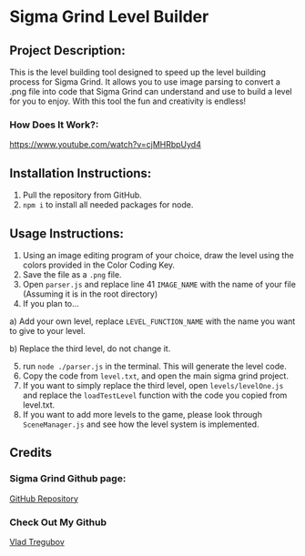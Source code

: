 # Sigma Grind Level Builder

  ## Project Description:
This is the level building tool designed to speed up the level building process for Sigma Grind. It allows you to use image parsing to convert a .png file into code that Sigma Grind can understand and use to build a level for you to enjoy. With this tool the fun and creativity is endless!


  ### How Does It Work?:
https://www.youtube.com/watch?v=cjMHRbpUyd4

 ## Installation Instructions:
 1) Pull the repository from GitHub.
 2) ```npm i``` to install all needed packages for node.


  ## Usage Instructions:
 1) Using an image editing program of your choice, draw the level using the colors provided in the Color Coding Key.
 2) Save the file as a ```.png``` file.
 3) Open ```parser.js``` and replace line 41 ```IMAGE_NAME``` with the name of your file (Assuming it is in the root directory)
 4) If you plan to...

 a) Add your own level, replace ```LEVEL_FUNCTION_NAME``` with the name you want to give to your level.
 
 b) Replace the third level, do not change it.

 5) run ```node ./parser.js``` in the terminal. This will generate the level code.
 6) Copy the code from ```level.txt```, and open the main sigma grind project.
 7) If you want to simply replace the third level, open ```levels/levelOne.js``` and replace the ```loadTestLevel``` function with the code you copied from level.txt.
 8) If you want to add more levels to the game, please look through ```SceneManager.js``` and see how the level system is implemented. 
## Credits
   ### Sigma Grind Github page:

  [GitHub Repository](https://github.com/apotafiy/sigma-grind)
### Check Out My Github
   [Vlad Tregubov](https://github.com/treguv)
